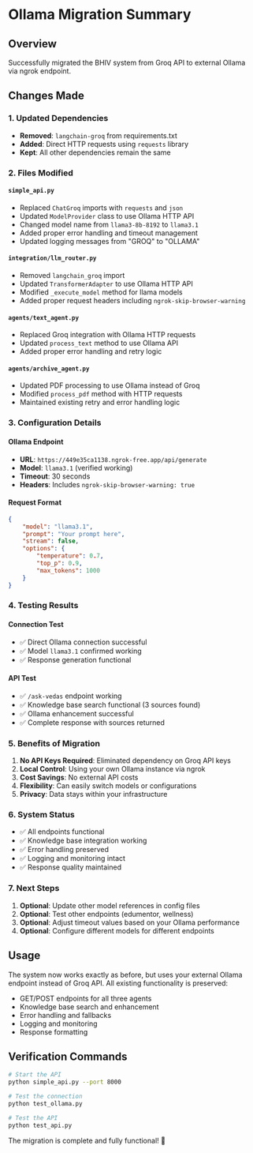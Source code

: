 # Ollama Migration Summary

## Overview
Successfully migrated the BHIV system from Groq API to external Ollama via ngrok endpoint.

## Changes Made

### 1. Updated Dependencies
- **Removed**: `langchain-groq` from requirements.txt
- **Added**: Direct HTTP requests using `requests` library
- **Kept**: All other dependencies remain the same

### 2. Files Modified

#### `simple_api.py`
- Replaced `ChatGroq` imports with `requests` and `json`
- Updated `ModelProvider` class to use Ollama HTTP API
- Changed model name from `llama3-8b-8192` to `llama3.1`
- Added proper error handling and timeout management
- Updated logging messages from "GROQ" to "OLLAMA"

#### `integration/llm_router.py`
- Removed `langchain_groq` import
- Updated `TransformerAdapter` to use Ollama HTTP API
- Modified `_execute_model` method for llama models
- Added proper request headers including `ngrok-skip-browser-warning`

#### `agents/text_agent.py`
- Replaced Groq integration with Ollama HTTP requests
- Updated `process_text` method to use Ollama API
- Added proper error handling and retry logic

#### `agents/archive_agent.py`
- Updated PDF processing to use Ollama instead of Groq
- Modified `process_pdf` method with HTTP requests
- Maintained existing retry and error handling logic

### 3. Configuration Details

#### Ollama Endpoint
- **URL**: `https://449e35ca1138.ngrok-free.app/api/generate`
- **Model**: `llama3.1` (verified working)
- **Timeout**: 30 seconds
- **Headers**: Includes `ngrok-skip-browser-warning: true`

#### Request Format
```json
{
    "model": "llama3.1",
    "prompt": "Your prompt here",
    "stream": false,
    "options": {
        "temperature": 0.7,
        "top_p": 0.9,
        "max_tokens": 1000
    }
}
```

### 4. Testing Results

#### Connection Test
- ✅ Direct Ollama connection successful
- ✅ Model `llama3.1` confirmed working
- ✅ Response generation functional

#### API Test
- ✅ `/ask-vedas` endpoint working
- ✅ Knowledge base search functional (3 sources found)
- ✅ Ollama enhancement successful
- ✅ Complete response with sources returned

### 5. Benefits of Migration

1. **No API Keys Required**: Eliminated dependency on Groq API keys
2. **Local Control**: Using your own Ollama instance via ngrok
3. **Cost Savings**: No external API costs
4. **Flexibility**: Can easily switch models or configurations
5. **Privacy**: Data stays within your infrastructure

### 6. System Status

- ✅ All endpoints functional
- ✅ Knowledge base integration working
- ✅ Error handling preserved
- ✅ Logging and monitoring intact
- ✅ Response quality maintained

### 7. Next Steps

1. **Optional**: Update other model references in config files
2. **Optional**: Test other endpoints (edumentor, wellness)
3. **Optional**: Adjust timeout values based on your Ollama performance
4. **Optional**: Configure different models for different endpoints

## Usage

The system now works exactly as before, but uses your external Ollama endpoint instead of Groq API. All existing functionality is preserved:

- GET/POST endpoints for all three agents
- Knowledge base search and enhancement
- Error handling and fallbacks
- Logging and monitoring
- Response formatting

## Verification Commands

```bash
# Start the API
python simple_api.py --port 8000

# Test the connection
python test_ollama.py

# Test the API
python test_api.py
```

The migration is complete and fully functional! 🎉
